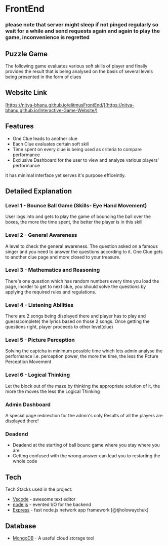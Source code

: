 # FrontEnd
### please note that server might sleep if not pinged regularly so wait for a while and send requests again and again to play the game, inconvenience is regretted
## Puzzle Game
The following game evaluates various soft skills of player and finally provides the result that is being analysed on the basis of several levels being presented in the form of clues


## Website Link
[https://nitya-bhanu.github.io/elitmusFrontEnd/](https://nitya-bhanu.github.io/Interactive-Game-Website/)

## Features

- One Clue leads to another clue
- Each Clue evaluates certain soft skill
- Time spent on every clue is being used as criteria to compare performance
- Exclusive Dashboard for the user to view and analyze various players' performance

It has minimal interface yet serves it's purpose efficeintly.

## Detailed Explanation
### Level 1 - Bounce Ball Game (Skills- Eye Hand Movement)
User logs into and gets to play the game of bouncing the ball over the boxes, the more the time spent, the better the player is in this skill

### Level 2 - General Awareness
A level to check the general awareness.
The question asked on a famous singer and you need to answer the questions according to it.
One Clue gets to another clue page and more closed to your treasure.

### Level 3 - Mathematics and Reasoning
There's one question which has random numbers every time you load the page,
inorder to get to next clue,  you should solve the questions by applying the required rules and regulations.

### Level 4 - Listening Abilities
There are 2 songs being displayed there and player has to play and guess(complete) the lyrics based on those 2 songs.
Once getting the questions right, player proceeds to other level(clue)

### Level 5 - Picture Perception 
Solving the captcha in minimum possible time which lets admin analyse the performance i.e.
perception power, the more the time, the less the Pcture Perception Movement

### Level 6 - Logical Thinking
Let the block out of the maze by thinking the appropriate solution of it,
the more the moves the less the Logical Thinking

### Admin Dashboard
A special page redirection for the admin's only 
Results of all the players are displayed there!

### Deadend
-   Deadend at the starting of ball bounc game where you stay where you are
-   Getting confused with the wrong answer can lead you to restarting the whole     code

## Tech

Tech Stacks used in the project:
- [Vscode] - awesome text editor
- [node.js] - evented I/O for the backend 
- [Express] - fast node.js network app framework [@tjholowaychuk]

## Database
- [MongoDB] - A useful cloud storage tool


   [node.js]: <http://nodejs.org>
   [express]: <http://expressjs.com>
   [ReactJs]: <https://reactjs.org/>
   [MongoDB]: <https://www.mongodb.com>
   [Vscode]: <https://code.visualstudio.com/>
